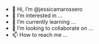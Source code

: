 - 👋 Hi, I’m @jessicamarossero
- 👀 I’m interested in ...
- 🌱 I’m currently learning ...
- 💞️ I’m looking to collaborate on ...
- 📫 How to reach me ...

<!---
jessicamarossero/jessicamarossero is a ✨ special ✨ repository because its `README.md` (this file) appears on your GitHub profile.
You can click the Preview link to take a look at your changes.
--->
